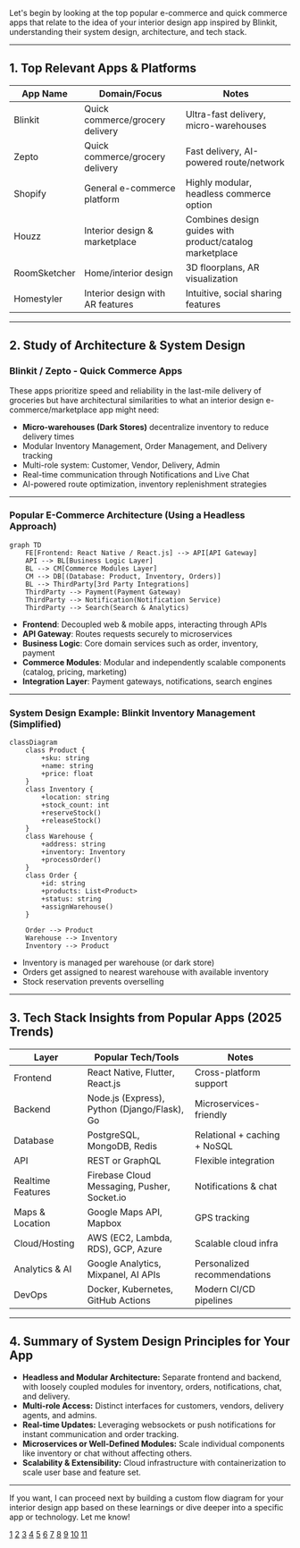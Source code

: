 Let's begin by looking at the top popular e-commerce and quick commerce apps that relate to the idea of your interior design app inspired by Blinkit, understanding their system design, architecture, and tech stack.

***

## 1. Top Relevant Apps & Platforms

| App Name      | Domain/Focus                      | Notes                                   |
|---------------|---------------------------------|-----------------------------------------|
| Blinkit       | Quick commerce/grocery delivery | Ultra-fast delivery, micro-warehouses  |
| Zepto         | Quick commerce/grocery delivery | Fast delivery, AI-powered route/network |
| Shopify       | General e-commerce platform      | Highly modular, headless commerce option|
| Houzz         | Interior design & marketplace   | Combines design guides with product/catalog marketplace |
| RoomSketcher  | Home/interior design             | 3D floorplans, AR visualization         |
| Homestyler    | Interior design with AR features | Intuitive, social sharing features      |

***

## 2. Study of Architecture & System Design

### Blinkit / Zepto - Quick Commerce Apps

These apps prioritize speed and reliability in the last-mile delivery of groceries but have architectural similarities to what an interior design e-commerce/marketplace app might need:

- **Micro-warehouses (Dark Stores)** decentralize inventory to reduce delivery times
- Modular Inventory Management, Order Management, and Delivery tracking
- Multi-role system: Customer, Vendor, Delivery, Admin
- Real-time communication through Notifications and Live Chat
- AI-powered route optimization, inventory replenishment strategies

***

### Popular E-Commerce Architecture (Using a Headless Approach)

```mermaid
graph TD
    FE[Frontend: React Native / React.js] --> API[API Gateway]
    API --> BL[Business Logic Layer]
    BL --> CM[Commerce Modules Layer]
    CM --> DB[(Database: Product, Inventory, Orders)]
    BL --> ThirdParty[3rd Party Integrations]
    ThirdParty --> Payment(Payment Gateway)
    ThirdParty --> Notification(Notification Service)
    ThirdParty --> Search(Search & Analytics)
```

- **Frontend**: Decoupled web & mobile apps, interacting through APIs
- **API Gateway**: Routes requests securely to microservices
- **Business Logic**: Core domain services such as order, inventory, payment
- **Commerce Modules**: Modular and independently scalable components (catalog, pricing, marketing)
- **Integration Layer**: Payment gateways, notifications, search engines

***

### System Design Example: Blinkit Inventory Management (Simplified)

```mermaid
classDiagram
    class Product {
        +sku: string
        +name: string
        +price: float
    }
    class Inventory {
        +location: string
        +stock_count: int
        +reserveStock()
        +releaseStock()
    }
    class Warehouse {
        +address: string
        +inventory: Inventory
        +processOrder()
    }
    class Order {
        +id: string
        +products: List<Product>
        +status: string
        +assignWarehouse()
    }

    Order --> Product
    Warehouse --> Inventory
    Inventory --> Product
```

- Inventory is managed per warehouse (or dark store)
- Orders get assigned to nearest warehouse with available inventory
- Stock reservation prevents overselling

***

## 3. Tech Stack Insights from Popular Apps (2025 Trends)

| Layer                      | Popular Tech/Tools                         | Notes                          |
|----------------------------|-------------------------------------------|--------------------------------|
| Frontend                   | React Native, Flutter, React.js            | Cross-platform support          |
| Backend                    | Node.js (Express), Python (Django/Flask), Go | Microservices-friendly          |
| Database                   | PostgreSQL, MongoDB, Redis                  | Relational + caching + NoSQL    |
| API                        | REST or GraphQL                            | Flexible integration            |
| Realtime Features          | Firebase Cloud Messaging, Pusher, Socket.io | Notifications & chat            |
| Maps & Location            | Google Maps API, Mapbox                     | GPS tracking                   |
| Cloud/Hosting              | AWS (EC2, Lambda, RDS), GCP, Azure         | Scalable cloud infra            |
| Analytics & AI             | Google Analytics, Mixpanel, AI APIs         | Personalized recommendations   |
| DevOps                    | Docker, Kubernetes, GitHub Actions          | Modern CI/CD pipelines          |

***

## 4. Summary of System Design Principles for Your App

- **Headless and Modular Architecture:** Separate frontend and backend, with loosely coupled modules for inventory, orders, notifications, chat, and delivery.
- **Multi-role Access:** Distinct interfaces for customers, vendors, delivery agents, and admins.
- **Real-time Updates:** Leveraging websockets or push notifications for instant communication and order tracking.
- **Microservices or Well-Defined Modules:** Scale individual components like inventory or chat without affecting others.
- **Scalability & Extensibility:** Cloud infrastructure with containerization to scale user base and feature set.

***

If you want, I can proceed next by building a custom flow diagram for your interior design app based on these learnings or dive deeper into a specific app or technology. Let me know!

[1](https://orienteed.com/en/e-commerce-platforms-in-2025-the-top-10/)
[2](https://www.shopify.com/blog/best-ecommerce-platforms)
[3](https://zapier.com/blog/best-ecommerce-shopping-cart-software/)
[4](https://gowide.com/top-ecommerce-platforms-2025/)
[5](https://virtocommerce.com/blog/ecommerce-architecture)
[6](https://www.cmarix.com/blog/quick-commerce-app-development-guide/)
[7](https://www.linkedin.com/posts/r-kumar-2a9b932b3_day26-lld-lld-activity-7341102072819261442-mrZA)
[8](https://www.bitcot.com/best-home-interior-design-apps/)
[9](https://www.nopcommerce.com/en/blog/best-open-source-ecommerce-platforms)
[10](https://www.linkedin.com/pulse/choosing-right-tech-stack-quick-commerce-mobile-app-development-v7uwc)
[11](https://paraskaushik.hashnode.dev/lld-inventory-management-system-for-blinkitdunzozepto)